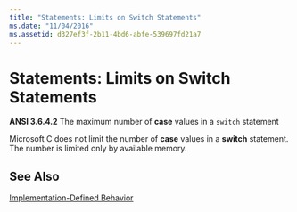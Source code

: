 ```yaml
---
title: "Statements: Limits on Switch Statements"
ms.date: "11/04/2016"
ms.assetid: d327ef3f-2b11-4bd6-abfe-539697fd21a7
---
```

# Statements: Limits on Switch Statements

**ANSI 3.6.4.2** The maximum number of **case** values in a `switch` statement

Microsoft C does not limit the number of **case** values in a **switch** statement. The number is limited only by available memory.

## See Also

[Implementation-Defined Behavior](../c-language/implementation-defined-behavior.md)